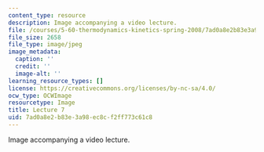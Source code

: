 ```yaml
---
content_type: resource
description: Image accompanying a video lecture.
file: /courses/5-60-thermodynamics-kinetics-spring-2008/7ad0a8e2b83e3a98ec8cf2ff773c61c8_lec07_th.jpg
file_size: 2658
file_type: image/jpeg
image_metadata:
  caption: ''
  credit: ''
  image-alt: ''
learning_resource_types: []
license: https://creativecommons.org/licenses/by-nc-sa/4.0/
ocw_type: OCWImage
resourcetype: Image
title: Lecture 7
uid: 7ad0a8e2-b83e-3a98-ec8c-f2ff773c61c8
---
```

Image accompanying a video lecture.